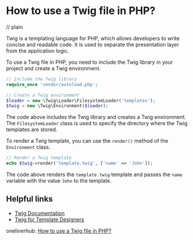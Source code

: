# How to use a Twig file in PHP?
// plain

Twig is a templating language for PHP, which allows developers to write concise and readable code. It is used to separate the presentation layer from the application logic.

To use a Twig file in PHP, you need to include the Twig library in your project and create a Twig environment.

```php
// Include the Twig library
require_once 'vendor/autoload.php';

// Create a Twig environment
$loader = new \Twig\Loader\FilesystemLoader('templates');
$twig = new \Twig\Environment($loader);
```

The code above includes the Twig library and creates a Twig environment. The `FilesystemLoader` class is used to specify the directory where the Twig templates are stored.

To render a Twig template, you can use the `render()` method of the `Environment` class.

```php
// Render a Twig template
echo $twig->render('template.twig', ['name' => 'John']);
```

The code above renders the `template.twig` template and passes the `name` variable with the value `John` to the template.

## Helpful links

- [Twig Documentation](https://twig.symfony.com/doc/2.x/)
- [Twig for Template Designers](https://twig.symfony.com/doc/2.x/templates.html)

onelinerhub: [How to use a Twig file in PHP?](https://onelinerhub.com/twig/how-to-use-a-twig-file-in-php-)